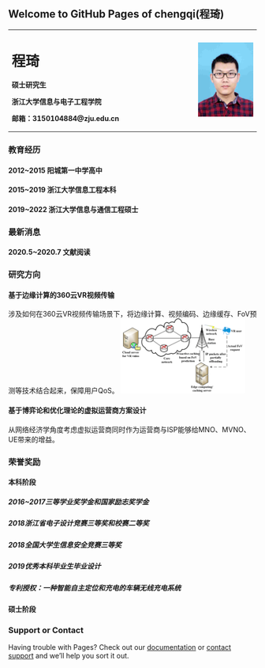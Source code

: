 ## Welcome to GitHub Pages of chengqi(程琦)
<table border="0">
  <tr>
    <td width="75%">
      <h1>程琦</h1>
      <p><b>硕士研究生</b></p>
      <p><b>浙江大学信息与电子工程学院</b></p>
      <p><b>邮箱：3150104884@zju.edu.cn</b></p>
    </td>
    <td width="25%">
      <img src="/xjpic.jpg" width="100%">    
    </td>
  </tr>
</table>

### 教育经历 

#### 2012~2015 阳城第一中学高中
#### 2015~2019 浙江大学信息工程本科
#### 2019~2022 浙江大学信息与通信工程硕士

### 最新消息
#### 2020.5~2020.7 文献阅读 

### 研究方向

#### 基于边缘计算的360云VR视频传输

  涉及如何在360云VR视频传输场景下，将边缘计算、视频编码、边缘缓存、FoV预测等技术结合起来，保障用户QoS。
	<img src="/Proposed_modeling_scenario_diagram.png"  width="50%"> 

#### 基于博弈论和优化理论的虚拟运营商方案设计

  从网络经济学角度考虑虚拟运营商同时作为运营商与ISP能够给MNO、MVNO、UE带来的增益。

### 荣誉奖励
#### 本科阶段
##### 2016~2017三等学业奖学金和国家励志奖学金
##### 2018浙江省电子设计竞赛三等奖和校赛二等奖
##### 2018全国大学生信息安全竞赛三等奖
##### 2019优秀本科毕业生毕业设计
##### 专利授权：一种智能自主定位和充电的车辆无线充电系统
#### 硕士阶段


### Support or Contact

Having trouble with Pages? Check out our [documentation](https://help.github.com/categories/github-pages-basics/) or [contact support](https://github.com/contact) and we’ll help you sort it out.
